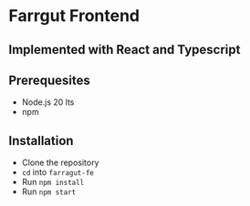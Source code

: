# Farrgut Frontend

## Implemented with React and Typescript

## Prerequesites

- Node.js 20 lts
- npm

## Installation

- Clone the repository
- `cd` into `farragut-fe`
- Run `npm install`
- Run `npm start`